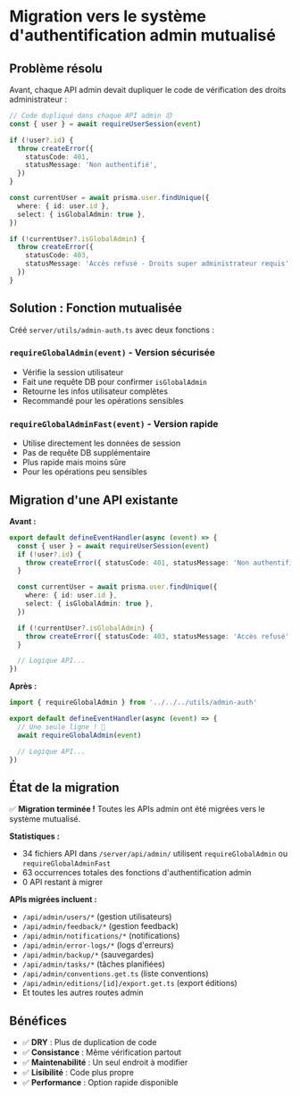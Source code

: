 # Migration vers le système d'authentification admin mutualisé

## Problème résolu

Avant, chaque API admin devait dupliquer le code de vérification des droits administrateur :

```typescript
// Code dupliqué dans chaque API admin 😞
const { user } = await requireUserSession(event)

if (!user?.id) {
  throw createError({
    statusCode: 401,
    statusMessage: 'Non authentifié',
  })
}

const currentUser = await prisma.user.findUnique({
  where: { id: user.id },
  select: { isGlobalAdmin: true },
})

if (!currentUser?.isGlobalAdmin) {
  throw createError({
    statusCode: 403,
    statusMessage: 'Accès refusé - Droits super administrateur requis',
  })
}
```

## Solution : Fonction mutualisée

Créé `server/utils/admin-auth.ts` avec deux fonctions :

### `requireGlobalAdmin(event)` - Version sécurisée

- Vérifie la session utilisateur
- Fait une requête DB pour confirmer `isGlobalAdmin`
- Retourne les infos utilisateur complètes
- Recommandé pour les opérations sensibles

### `requireGlobalAdminFast(event)` - Version rapide

- Utilise directement les données de session
- Pas de requête DB supplémentaire
- Plus rapide mais moins sûre
- Pour les opérations peu sensibles

## Migration d'une API existante

**Avant :**

```typescript
export default defineEventHandler(async (event) => {
  const { user } = await requireUserSession(event)
  if (!user?.id) {
    throw createError({ statusCode: 401, statusMessage: 'Non authentifié' })
  }

  const currentUser = await prisma.user.findUnique({
    where: { id: user.id },
    select: { isGlobalAdmin: true },
  })

  if (!currentUser?.isGlobalAdmin) {
    throw createError({ statusCode: 403, statusMessage: 'Accès refusé' })
  }

  // Logique API...
})
```

**Après :**

```typescript
import { requireGlobalAdmin } from '../../../utils/admin-auth'

export default defineEventHandler(async (event) => {
  // Une seule ligne ! 🎉
  await requireGlobalAdmin(event)

  // Logique API...
})
```

## État de la migration

✅ **Migration terminée !** Toutes les APIs admin ont été migrées vers le système mutualisé.

**Statistiques :**

- 34 fichiers API dans `/server/api/admin/` utilisent `requireGlobalAdmin` ou `requireGlobalAdminFast`
- 63 occurrences totales des fonctions d'authentification admin
- 0 API restant à migrer

**APIs migrées incluent :**

- `/api/admin/users/*` (gestion utilisateurs)
- `/api/admin/feedback/*` (gestion feedback)
- `/api/admin/notifications/*` (notifications)
- `/api/admin/error-logs/*` (logs d'erreurs)
- `/api/admin/backup/*` (sauvegardes)
- `/api/admin/tasks/*` (tâches planifiées)
- `/api/admin/conventions.get.ts` (liste conventions)
- `/api/admin/editions/[id]/export.get.ts` (export éditions)
- Et toutes les autres routes admin

## Bénéfices

- ✅ **DRY** : Plus de duplication de code
- ✅ **Consistance** : Même vérification partout
- ✅ **Maintenabilité** : Un seul endroit à modifier
- ✅ **Lisibilité** : Code plus propre
- ✅ **Performance** : Option rapide disponible
